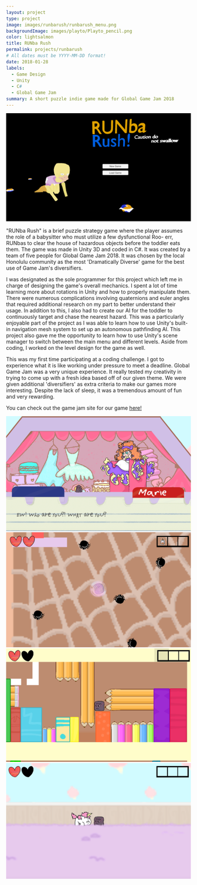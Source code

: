 ```yaml
---
layout: project
type: project
image: images/runbarush/runbarush_menu.png
backgroundImage: images/playto/Playto_pencil.png
color: lightsalmon
title: RUNba Rush
permalink: projects/runbarush
# All dates must be YYYY-MM-DD format!
date: 2018-01-28
labels:
  - Game Design
  - Unity
  - C#
  - Global Game Jam
summary: A short puzzle indie game made for Global Game Jam 2018
---
```


<img class="ui huge centered bordered image" src="../images/runbarush/runbarush_menu.png">

"RUNba Rush" is a brief puzzle strategy game where the player assumes the role of a babysitter who must utilize a few dysfunctional Roo- err, RUNbas to clear the house of hazardous objects before the toddler eats them. The game was made in Unity 3D and coded in C#. It was created by a team of five people for Global Game Jam 2018. It was chosen by the local Honolulu community as the most 'Dramatically Diverse' game for the best use of Game Jam's diversifiers. 

I was designated as the sole programmer for this project which left me in charge of designing the game's overall mechanics. I spent a lot of time learning more about rotations in Unity and how to properly manipulate them. There were numerous complications involving quaternions and euler angles that required additional research on my part to better understand their usage. In addition to this, I also had to create our AI for the toddler to continuously  target and chase the nearest hazard. This was a particularly enjoyable part of the project as I was able to learn how to use Unity's built-in navigation mesh system to set up an autonomous pathfinding AI. This project also gave me the opportunity to learn how to use Unity's scene manager to switch between the main menu and different levels. Aside from coding, I worked on the level design for the game as well. 

This was my first time participating at a coding challenge. I got to experience what it is like working under pressure to meet a deadline. Global Game Jam was a very unique experience. It really tested my creativity in trying to come up with a fresh idea based off of our given theme. We were given additional 'diversifiers' as extra criteria to make our games more interesting. Despite the lack of sleep, it was a tremendous amount of fun and very rewarding. 

You can check out the game jam site for our game [here!](https://globalgamejam.org/2018/games/runba-rush)

<div class="ui two column grid">
  <div class="column">
    <img class="ui large bordered image" src="../images/playto/Playto_DialoguePic.png">
    <img class="ui large bordered image" src="../images/playto/Playto_spiders.png">
  </div>
  <div class="column">
    <img class="ui large bordered image" src="../images/playto/Playto_pencil.png">
    <img class="ui large bordered image" src="../images/playto/Playto_UnicornPic.png">
  </div>
</div>
